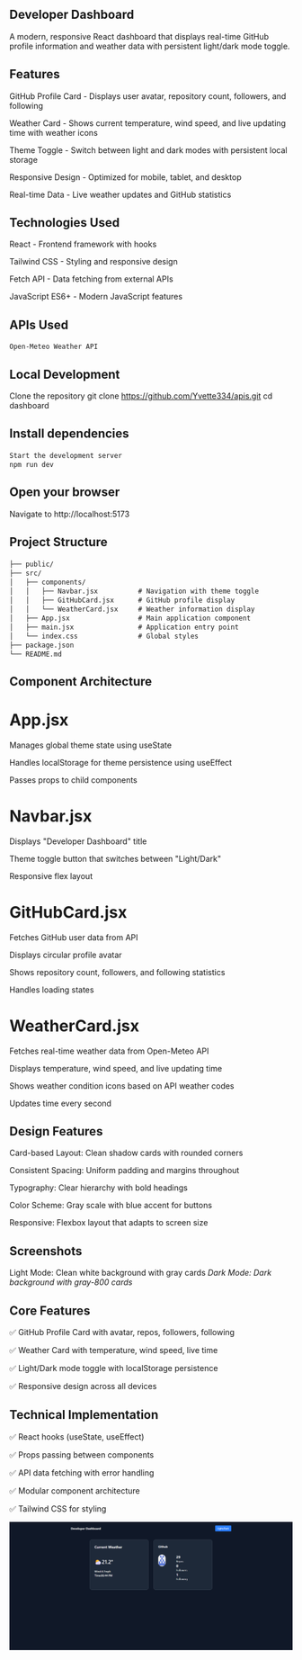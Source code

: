 ## Developer Dashboard
A modern, responsive React dashboard that displays real-time GitHub profile information and weather data with persistent light/dark mode toggle.

## Features
GitHub Profile Card - Displays user avatar, repository count, followers, and following

Weather Card - Shows current temperature, wind speed, and live updating time with weather icons

Theme Toggle - Switch between light and dark modes with persistent local storage

Responsive Design - Optimized for mobile, tablet, and desktop

Real-time Data - Live weather updates and GitHub statistics

## Technologies Used
React - Frontend framework with hooks

Tailwind CSS - Styling and responsive design

Fetch API - Data fetching from external APIs

JavaScript ES6+ - Modern JavaScript features

## APIs Used
```GitHub API
Open-Meteo Weather API
```

## Local Development
Clone the repository
git clone https://github.com/Yvette334/apis.git
cd dashboard

## Install dependencies
```npm install
Start the development server
npm run dev
```
## Open your browser
Navigate to http://localhost:5173

## Project Structure
```developer-dashboard/
├── public/
├── src/
│   ├── components/
│   │   ├── Navbar.jsx          # Navigation with theme toggle
│   │   ├── GitHubCard.jsx      # GitHub profile display
│   │   └── WeatherCard.jsx     # Weather information display
│   ├── App.jsx                 # Main application component
│   ├── main.jsx                # Application entry point
│   └── index.css               # Global styles
├── package.json
└── README.md
```
## Component Architecture
# App.jsx
Manages global theme state using useState

Handles localStorage for theme persistence using useEffect

Passes props to child components

# Navbar.jsx
Displays "Developer Dashboard" title

Theme toggle button that switches between "Light/Dark"

Responsive flex layout

# GitHubCard.jsx
Fetches GitHub user data from API

Displays circular profile avatar

Shows repository count, followers, and following statistics

Handles loading states

# WeatherCard.jsx
Fetches real-time weather data from Open-Meteo API

Displays temperature, wind speed, and live updating time

Shows weather condition icons based on API weather codes

Updates time every second

## Design Features
Card-based Layout: Clean shadow cards with rounded corners

Consistent Spacing: Uniform padding and margins throughout

Typography: Clear hierarchy with bold headings

Color Scheme: Gray scale with blue accent for buttons

Responsive: Flexbox layout that adapts to screen size

## Screenshots
Light Mode: Clean white background with gray cards
*Dark Mode: Dark background with gray-800 cards*

## Core Features

✅ GitHub Profile Card with avatar, repos, followers, following

✅ Weather Card with temperature, wind speed, live time

✅ Light/Dark mode toggle with localStorage persistence

✅ Responsive design across all devices

## Technical Implementation

✅ React hooks (useState, useEffect)

✅ Props passing between components

✅ API data fetching with error handling

✅ Modular component architecture

✅ Tailwind CSS for styling

![Image Alt](https://github.com/Yvette334/apis/blob/main/screencapture-localhost-5173-2025-10-26-18_44_56%20(3).png?raw=true)
